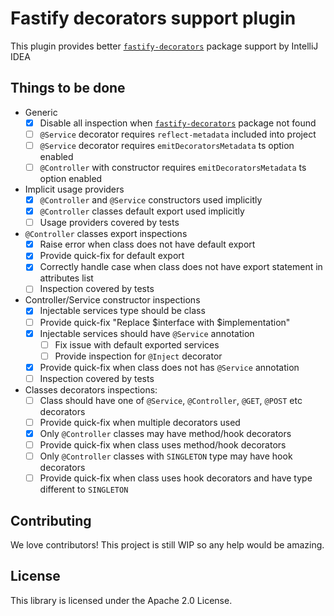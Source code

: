 # Fastify decorators support plugin

This plugin provides better [`fastify-decorators`] package support by IntelliJ IDEA

## Things to be done

- Generic
   - [x] Disable all inspection when [`fastify-decorators`] package not found
   - [ ] `@Service` decorator requires `reflect-metadata` included into project
   - [ ] `@Service` decorator requires `emitDecoratorsMetadata` ts option enabled
   - [ ] `@Controller` with constructor requires `emitDecoratorsMetadata` ts option enabled

- Implicit usage providers
   - [x] `@Controller` and `@Service` constructors used implicitly
   - [x] `@Controller` classes default export used implicitly
   - [ ] Usage providers covered by tests

- `@Controller` classes export inspections
   - [x] Raise error when class does not have default export
   - [x] Provide quick-fix for default export
   - [x] Correctly handle case when class does not have export statement in attributes list
   - [ ] Inspection covered by tests

- Controller/Service constructor inspections
   - [x] Injectable services type should be class
   - [ ] Provide quick-fix "Replace $interface with $implementation"
   - [x] Injectable services should have `@Service` annotation
      - [ ] Fix issue with default exported services
      - [ ] Provide inspection for `@Inject` decorator
   - [x] Provide quick-fix when class does not has `@Service` annotation
   - [ ] Inspection covered by tests

- Classes decorators inspections:
   - [ ] Class should have one of `@Service`, `@Controller`, `@GET`, `@POST` etc decorators
   - [ ] Provide quick-fix when multiple decorators used
   - [x] Only `@Controller` classes may have method/hook decorators
   - [ ] Provide quick-fix when class uses method/hook decorators
   - [ ] Only `@Controller` classes with `SINGLETON` type may have hook decorators
   - [ ] Provide quick-fix when class uses hook decorators and have type different to `SINGLETON`

## Contributing

We love contributors! This project is still WIP so any help would be amazing.

## License

This library is licensed under the Apache 2.0 License.

[`fastify-decorators`]: https://npmjs.org/package/fastify-decorators
